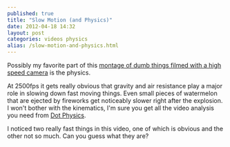 ```yaml
---
published: true
title: "Slow Motion (and Physics)"
date: 2012-04-18 14:32
layout: post
categories: videos physics
alias: /slow-motion-and-physics.html
---
```

Possibly my favorite part of this [montage of dumb things filmed with a high speed camera](http://kottke.org/12/04/slow-motion-stupidity) is the physics.

At 2500fps it gets really obvious that gravity and air resistance play a major role in slowing down fast moving things. Even small pieces of watermelon that are ejected by fireworks get noticeably slower right after the explosion. I won't bother with the kinematics, I'm sure you get all the video analysis you need from [Dot Physics](http://www.wired.com/wiredscience/dotphysics/).   

I noticed two really fast things in this video, one of which is obvious and the other not so much. Can you guess what they are?